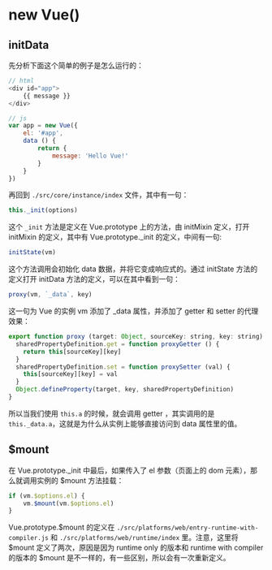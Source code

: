 # new Vue()

## initData

先分析下面这个简单的例子是怎么运行的：

```js
// html
<div id="app">
    {{ message }}
</div>

// js
var app = new Vue({
    el: '#app',
    data () {
        return {
            message: 'Hello Vue!'
        }
    }
})

```

再回到 `./src/core/instance/index` 文件，其中有一句：

```js
this._init(options)
```

这个 `_init` 方法是定义在 Vue.prototype 上的方法，由 initMixin 定义，打开 initMixin 的定义，其中有 Vue.prototype._init 的定义，中间有一句:

```js
initState(vm)
```

这个方法调用会初始化 data 数据，并将它变成响应式的。通过 initState 方法的定义打开 initData 方法的定义，可以在其中看到一句：

```js
proxy(vm, `_data`, key)
```

这一句为 Vue 的实例 vm 添加了 _data 属性，并添加了 getter 和 setter 的代理效果：

```js
export function proxy (target: Object, sourceKey: string, key: string) {
  sharedPropertyDefinition.get = function proxyGetter () {
    return this[sourceKey][key]
  }
  sharedPropertyDefinition.set = function proxySetter (val) {
    this[sourceKey][key] = val
  }
  Object.defineProperty(target, key, sharedPropertyDefinition)
}
```

所以当我们使用 `this.a` 的时候，就会调用 getter ，其实调用的是 `this._data.a`，这就是为什么从实例上能够直接访问到 data 属性里的值。

## $mount

在 Vue.prototype._init 中最后，如果传入了 el 参数（页面上的 dom 元素），那么就调用实例的 $mount 方法挂载：

```js
if (vm.$options.el) {
    vm.$mount(vm.$options.el)
}
```

Vue.prototype.$mount 的定义在 `./src/platforms/web/entry-runtime-with-compiler.js` 和  `./src/platforms/web/runtime/index` 里。注意，这里将 $mount 定义了两次，原因是因为 runtime only 的版本和 runtime with compiler 的版本的 $mount 是不一样的，有一些区别，所以会有一次重新定义。

